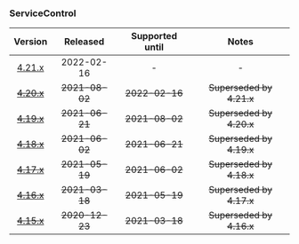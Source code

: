 ### ServiceControl

| Version   | Released       | Supported until   | Notes                             |
|:---------:|:--------------:|:-----------------:|:---------------------------------:|
| [4.21.x](https://www.nuget.org/packages/Particular.PlatformSample.ServiceControl/4.21.8) | 2022-02-16     | -                 | -                                 |
| [~~4.20.x~~](https://www.nuget.org/packages/Particular.PlatformSample.ServiceControl/4.20.3) | ~~2021-08-02~~ | ~~2022-02-16~~    | ~~Superseded by 4.21.x~~          |
| [~~4.19.x~~](https://www.nuget.org/packages/Particular.PlatformSample.ServiceControl/4.19.0) | ~~2021-06-21~~ | ~~2021-08-02~~    | ~~Superseded by 4.20.x~~          |
| [~~4.18.x~~](https://www.nuget.org/packages/Particular.PlatformSample.ServiceControl/4.18.0) | ~~2021-06-02~~ | ~~2021-06-21~~    | ~~Superseded by 4.19.x~~          |
| [~~4.17.x~~](https://www.nuget.org/packages/Particular.PlatformSample.ServiceControl/4.17.2) | ~~2021-05-19~~ | ~~2021-06-02~~    | ~~Superseded by 4.18.x~~          |
| [~~4.16.x~~](https://www.nuget.org/packages/Particular.PlatformSample.ServiceControl/4.16.0) | ~~2021-03-18~~ | ~~2021-05-19~~    | ~~Superseded by 4.17.x~~          |
| [~~4.15.x~~](https://www.nuget.org/packages/Particular.PlatformSample.ServiceControl/4.15.1) | ~~2020-12-23~~ | ~~2021-03-18~~    | ~~Superseded by 4.16.x~~          |

